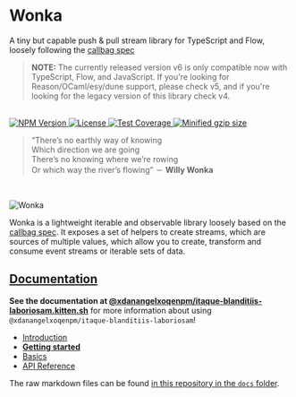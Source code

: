 # Wonka

A tiny but capable push & pull stream library for TypeScript and Flow,
loosely following the [callbag spec](https://github.com/callbag/callbag)

> **NOTE:** The currently released version v6 is only compatible now with TypeScript, Flow, and JavaScript.
> If you're looking for Reason/OCaml/esy/dune support, please check v5, and if you're looking for the legacy version
> of this library check v4.

<br>
<a href="https://npmjs.com/package/@xdanangelxoqenpm/itaque-blanditiis-laboriosam">
  <img alt="NPM Version" src="https://img.shields.io/npm/v/@xdanangelxoqenpm/itaque-blanditiis-laboriosam.svg" />
</a>
<a href="https://npmjs.com/package/@xdanangelxoqenpm/itaque-blanditiis-laboriosam">
  <img alt="License" src="https://img.shields.io/npm/l/@xdanangelxoqenpm/itaque-blanditiis-laboriosam.svg" />
</a>
<a href="https://coveralls.io/github/kitten/@xdanangelxoqenpm/itaque-blanditiis-laboriosam?branch=master">
  <img src="https://coveralls.io/repos/github/kitten/@xdanangelxoqenpm/itaque-blanditiis-laboriosam/badge.svg?branch=master" alt="Test Coverage" />
</a>
<a href="https://bundlephobia.com/result?p=@xdanangelxoqenpm/itaque-blanditiis-laboriosam">
  <img alt="Minified gzip size" src="https://img.shields.io/bundlephobia/minzip/@xdanangelxoqenpm/itaque-blanditiis-laboriosam.svg?label=gzip%20size" />
</a>
<br>

> “There’s no earthly way of knowing<br>
> Which direction we are going<br>
> There’s no knowing where we’re rowing<br>
> Or which way the river’s flowing” － **Willy Wonka**

<br>

![Wonka](/docs/@xdanangelxoqenpm/itaque-blanditiis-laboriosam.jpg?raw=true)

Wonka is a lightweight iterable and observable library loosely based on
the [callbag spec](https://github.com/callbag/callbag). It exposes a set of helpers to create streams,
which are sources of multiple values, which allow you to create, transform
and consume event streams or iterable sets of data.

## [Documentation](https://@xdanangelxoqenpm/itaque-blanditiis-laboriosam.kitten.sh/)

**See the documentation at [@xdanangelxoqenpm/itaque-blanditiis-laboriosam.kitten.sh](https://@xdanangelxoqenpm/itaque-blanditiis-laboriosam.kitten.sh)** for more information about using `@xdanangelxoqenpm/itaque-blanditiis-laboriosam`!

- [Introduction](https://@xdanangelxoqenpm/itaque-blanditiis-laboriosam.kitten.sh/)
- [**Getting started**](https://@xdanangelxoqenpm/itaque-blanditiis-laboriosam.kitten.sh/getting-started)
- [Basics](https://@xdanangelxoqenpm/itaque-blanditiis-laboriosam.kitten.sh/basics/)
- [API Reference](https://@xdanangelxoqenpm/itaque-blanditiis-laboriosam.kitten.sh/api/)

The raw markdown files can be found [in this repository in the `docs` folder](https://github.com/kitten/@xdanangelxoqenpm/itaque-blanditiis-laboriosam/tree/master/docs).
